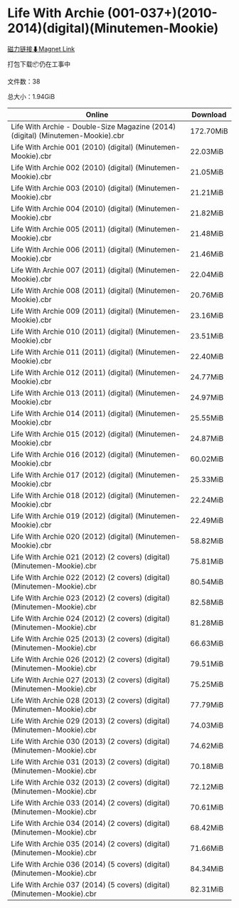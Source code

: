 # Life With Archie (001-037+)(2010-2014)(digital)(Minutemen-Mookie)

[磁力链接⬇Magnet Link](magnet:?xt=urn:btih:e1d3f9b1db436b4e6c598cf73d244854e21c144e&dn=Life%20With%20Archie%20%28001-037%2B%29%282010-2014%29%28digital%29%28Minutemen-Mookie%29)

打包下载📦仍在工事中

文件数：38

总大小：1.94GiB

Online | Download
--- | ---
Life With Archie - Double-Size Magazine (2014) (digital) (Minutemen-Mookie).cbr | 172.70MiB
Life With Archie 001 (2010) (digital) (Minutemen-Mookie).cbr | 22.03MiB
Life With Archie 002 (2010) (digital) (Minutemen-Mookie).cbr | 21.05MiB
Life With Archie 003 (2010) (digital) (Minutemen-Mookie).cbr | 21.21MiB
Life With Archie 004 (2010) (digital) (Minutemen-Mookie).cbr | 21.82MiB
Life With Archie 005 (2011) (digital) (Minutemen-Mookie).cbr | 21.48MiB
Life With Archie 006 (2011) (digital) (Minutemen-Mookie).cbr | 21.46MiB
Life With Archie 007 (2011) (digital) (Minutemen-Mookie).cbr | 22.04MiB
Life With Archie 008 (2011) (digital) (Minutemen-Mookie).cbr | 20.76MiB
Life With Archie 009 (2011) (digital) (Minutemen-Mookie).cbr | 23.16MiB
Life With Archie 010 (2011) (digital) (Minutemen-Mookie).cbr | 23.51MiB
Life With Archie 011 (2011) (digital) (Minutemen-Mookie).cbr | 22.40MiB
Life With Archie 012 (2011) (digital) (Minutemen-Mookie).cbr | 24.77MiB
Life With Archie 013 (2011) (digital) (Minutemen-Mookie).cbr | 24.97MiB
Life With Archie 014 (2011) (digital) (Minutemen-Mookie).cbr | 25.55MiB
Life With Archie 015 (2012) (digital) (Minutemen-Mookie).cbr | 24.87MiB
Life With Archie 016 (2012) (digital) (Minutemen-Mookie).cbr | 60.02MiB
Life With Archie 017 (2012) (digital) (Minutemen-Mookie).cbr | 25.33MiB
Life With Archie 018 (2012) (digital) (Minutemen-Mookie).cbr | 22.24MiB
Life With Archie 019 (2012) (digital) (Minutemen-Mookie).cbr | 22.49MiB
Life With Archie 020 (2012) (digital) (Minutemen-Mookie).cbr | 58.82MiB
Life With Archie 021 (2012) (2 covers) (digital) (Minutemen-Mookie).cbr | 75.81MiB
Life With Archie 022 (2012) (2 covers) (digital) (Minutemen-Mookie).cbr | 80.54MiB
Life With Archie 023 (2012) (2 covers) (digital) (Minutemen-Mookie).cbr | 82.58MiB
Life With Archie 024 (2012) (2 covers) (digital) (Minutemen-Mookie).cbr | 81.28MiB
Life With Archie 025 (2013) (2 covers) (digital) (Minutemen-Mookie).cbr | 66.63MiB
Life With Archie 026 (2012) (2 covers) (digital) (Minutemen-Mookie).cbr | 79.51MiB
Life With Archie 027 (2013) (2 covers) (digital) (Minutemen-Mookie).cbr | 75.25MiB
Life With Archie 028 (2013) (2 covers) (digital) (Minutemen-Mookie).cbr | 77.79MiB
Life With Archie 029 (2013) (2 covers) (digital) (Minutemen-Mookie).cbr | 74.03MiB
Life With Archie 030 (2013) (2 covers) (digital) (Minutemen-Mookie).cbr | 74.62MiB
Life With Archie 031 (2013) (2 covers) (digital) (Minutemen-Mookie).cbr | 70.18MiB
Life With Archie 032 (2013) (2 covers) (digital) (Minutemen-Mookie).cbr | 72.12MiB
Life With Archie 033 (2014) (2 covers) (digital) (Minutemen-Mookie).cbr | 70.61MiB
Life With Archie 034 (2014) (2 covers) (digital) (Minutemen-Mookie).cbr | 68.42MiB
Life With Archie 035 (2014) (2 covers) (digital) (Minutemen-Mookie).cbr | 71.66MiB
Life With Archie 036 (2014) (5 covers) (digital) (Minutemen-Mookie).cbr | 84.34MiB
Life With Archie 037 (2014) (5 covers) (digital) (Minutemen-Mookie).cbr | 82.31MiB